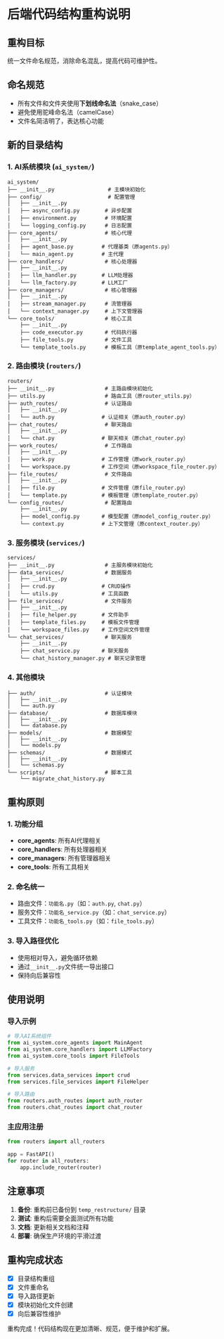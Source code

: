 # 后端代码结构重构说明

## 重构目标
统一文件命名规范，消除命名混乱，提高代码可维护性。

## 命名规范
- 所有文件和文件夹使用**下划线命名法**（snake_case）
- 避免使用驼峰命名法（camelCase）
- 文件名简洁明了，表达核心功能

## 新的目录结构

### 1. AI系统模块 (`ai_system/`)
```
ai_system/
├── __init__.py                 # 主模块初始化
├── config/                     # 配置管理
│   ├── __init__.py
│   ├── async_config.py        # 异步配置
│   ├── environment.py         # 环境配置
│   └── logging_config.py      # 日志配置
├── core_agents/               # 核心代理
│   ├── __init__.py
│   ├── agent_base.py         # 代理基类（原agents.py）
│   └── main_agent.py         # 主代理
├── core_handlers/             # 核心处理器
│   ├── __init__.py
│   ├── llm_handler.py        # LLM处理器
│   └── llm_factory.py        # LLM工厂
├── core_managers/             # 核心管理器
│   ├── __init__.py
│   ├── stream_manager.py      # 流管理器
│   └── context_manager.py     # 上下文管理器
└── core_tools/                # 核心工具
    ├── __init__.py
    ├── code_executor.py       # 代码执行器
    ├── file_tools.py          # 文件工具
    └── template_tools.py      # 模板工具（原template_agent_tools.py）
```

### 2. 路由模块 (`routers/`)
```
routers/
├── __init__.py                # 主路由模块初始化
├── utils.py                   # 路由工具（原router_utils.py）
├── auth_routes/               # 认证路由
│   ├── __init__.py
│   └── auth.py               # 认证相关（原auth_router.py）
├── chat_routes/               # 聊天路由
│   ├── __init__.py
│   └── chat.py               # 聊天相关（原chat_router.py）
├── work_routes/               # 工作路由
│   ├── __init__.py
│   ├── work.py               # 工作管理（原work_router.py）
│   └── workspace.py          # 工作空间（原workspace_file_router.py）
├── file_routes/               # 文件路由
│   ├── __init__.py
│   ├── file.py               # 文件管理（原file_router.py）
│   └── template.py           # 模板管理（原template_router.py）
└── config_routes/             # 配置路由
    ├── __init__.py
    ├── model_config.py       # 模型配置（原model_config_router.py）
    └── context.py            # 上下文管理（原context_router.py）
```

### 3. 服务模块 (`services/`)
```
services/
├── __init__.py                # 主服务模块初始化
├── data_services/             # 数据服务
│   ├── __init__.py
│   ├── crud.py               # CRUD操作
│   └── utils.py              # 工具函数
├── file_services/             # 文件服务
│   ├── __init__.py
│   ├── file_helper.py        # 文件助手
│   ├── template_files.py     # 模板文件管理
│   └── workspace_files.py    # 工作空间文件管理
└── chat_services/             # 聊天服务
    ├── __init__.py
    ├── chat_service.py       # 聊天服务
    └── chat_history_manager.py # 聊天记录管理
```

### 4. 其他模块
```
├── auth/                      # 认证模块
│   ├── __init__.py
│   └── auth.py
├── database/                  # 数据库模块
│   ├── __init__.py
│   └── database.py
├── models/                    # 数据模型
│   ├── __init__.py
│   └── models.py
├── schemas/                   # 数据模式
│   ├── __init__.py
│   └── schemas.py
└── scripts/                   # 脚本工具
    └── migrate_chat_history.py
```

## 重构原则

### 1. 功能分组
- **core_agents**: 所有AI代理相关
- **core_handlers**: 所有处理器相关
- **core_managers**: 所有管理器相关
- **core_tools**: 所有工具相关

### 2. 命名统一
- 路由文件：`功能名.py`（如：`auth.py`, `chat.py`）
- 服务文件：`功能名_service.py`（如：`chat_service.py`）
- 工具文件：`功能名_tools.py`（如：`file_tools.py`）

### 3. 导入路径优化
- 使用相对导入，避免循环依赖
- 通过`__init__.py`文件统一导出接口
- 保持向后兼容性

## 使用说明

### 导入示例
```python
# 导入AI系统组件
from ai_system.core_agents import MainAgent
from ai_system.core_handlers import LLMFactory
from ai_system.core_tools import FileTools

# 导入服务
from services.data_services import crud
from services.file_services import FileHelper

# 导入路由
from routers.auth_routes import auth_router
from routers.chat_routes import chat_router
```

### 主应用注册
```python
from routers import all_routers

app = FastAPI()
for router in all_routers:
    app.include_router(router)
```

## 注意事项

1. **备份**: 重构前已备份到 `temp_restructure/` 目录
2. **测试**: 重构后需要全面测试所有功能
3. **文档**: 更新相关文档和注释
4. **部署**: 确保生产环境的平滑过渡

## 重构完成状态

- [x] 目录结构重组
- [x] 文件重命名
- [x] 导入路径更新
- [x] 模块初始化文件创建
- [x] 向后兼容性维护

重构完成！代码结构现在更加清晰、规范，便于维护和扩展。
